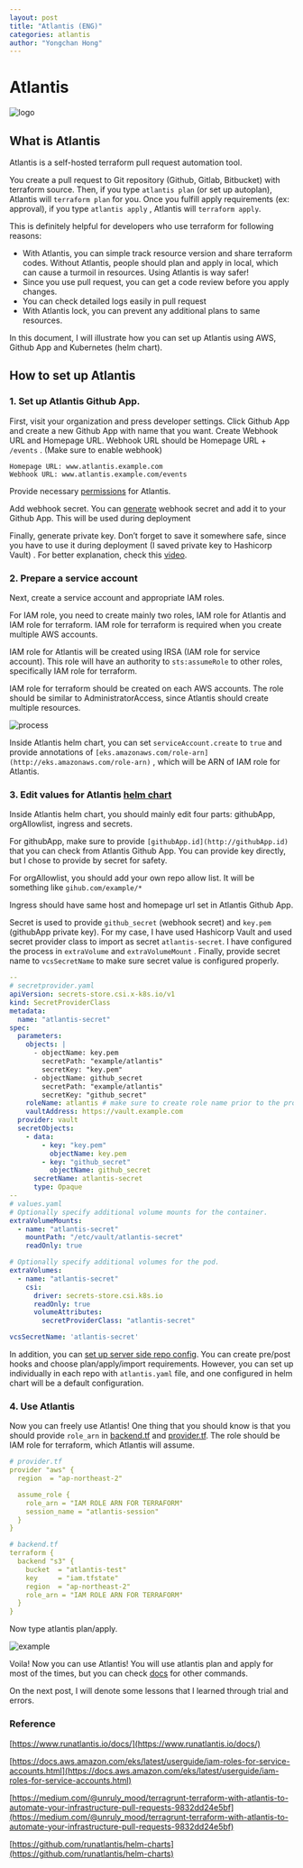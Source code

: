```yaml
---
layout: post
title: "Atlantis (ENG)"
categories: atlantis
author: "Yongchan Hong"
---
```


# Atlantis

![logo](/data-summary-blog.github.io/images/atlantis_logo.png)

## What is Atlantis

Atlantis is a self-hosted terraform pull request automation tool.

You create a pull request to Git repository (Github, Gitlab, Bitbucket) with terraform source. Then, if you type `atlantis plan` (or set up autoplan), Atlantis will `terraform plan` for you. Once you fulfill apply requirements (ex: approval), if you type `atlantis apply` , Atlantis will `terraform apply`. 

This is definitely helpful for developers who use terraform for following reasons:

- With Atlantis, you can simple track resource version and share terraform codes. Without Atlantis, people should plan and apply in local, which can cause a turmoil in resources. Using Atlantis is way safer!
- Since you use pull request, you can get a code review before you apply changes.
- You can check detailed logs easily in pull request
- With Atlantis lock, you can prevent any additional plans to same resources.

In this document, I will illustrate how you can set up Atlantis using AWS, Github App and Kubernetes (helm chart).

## How to set up Atlantis

### 1. Set up Atlantis Github App.

First, visit your organization and press developer settings. Click Github App and create a new Github App with name that you want. Create Webhook URL and Homepage URL. Webhook URL should be Homepage URL + `/events` . (Make sure to enable webhook)

```
Homepage URL: www.atlantis.example.com
Webhook URL: www.atlantis.example.com/events
```

Provide necessary [permissions](https://www.runatlantis.io/docs/access-credentials.html#github-app) for Atlantis. 

Add webhook secret. You can [generate](https://www.runatlantis.io/docs/webhook-secrets.html#generating-a-webhook-secret) webhook secret and add it to your Github App. This will be used during deployment

Finally, generate private key. Don’t forget to save it somewhere safe, since you have to use it during deployment (I saved private key to Hashicorp Vault) . For better explanation, check this [video](https://www.youtube.com/watch?v=d_IMfEledII).

### 2. Prepare a service account

Next, create a service account and appropriate IAM roles.

For IAM role, you need to create mainly two roles, IAM role for Atlantis and IAM role for terraform. IAM role for terraform is required when you create multiple AWS accounts. 

IAM role for Atlantis will be created using IRSA (IAM role for service account). This role will have an authority to `sts:assumeRole` to other roles, specifically IAM role for terraform. 

IAM role for terraform should be created on each AWS accounts. The role should be similar to AdministratorAccess, since Atlantis should create multiple resources.

![process](/data-summary-blog.github.io/images/atlantis_process.png)

Inside Atlantis helm chart, you can set `serviceAccount.create` to `true` and provide annotations of `[eks.amazonaws.com/role-arn](http://eks.amazonaws.com/role-arn)` , which will be ARN of IAM role for Atlantis.

### 3. Edit values for Atlantis [helm chart](https://github.com/runatlantis/helm-charts)

Inside Atlantis helm chart, you should mainly edit four parts: githubApp, orgAllowlist, ingress and secrets.

For githubApp, make sure to provide `[githubApp.id](http://githubApp.id)` that you can check from Atlantis Github App. You can provide key directly, but I chose to provide by secret for safety.

For orgAllowlist, you should add your own repo allow list. It will be something like `gihub.com/example/*`

Ingress should have same host and homepage url set in Atlantis Github App.

Secret is used to provide `github_secret` (webhook secret) and `key.pem` (githubApp private key). For my case, I have used Hashicorp Vault and used secret provider class to import as secret `atlantis-secret`. I have configured the process in `extraVolume` and `extraVolumeMount` . Finally, provide secret name to `vcsSecretName` to make sure secret value is configured properly.

```yaml
--
# secretprovider.yaml
apiVersion: secrets-store.csi.x-k8s.io/v1
kind: SecretProviderClass
metadata:
  name: "atlantis-secret"
spec:
  parameters:
    objects: |
      - objectName: key.pem
        secretPath: "example/atlantis"
        secretKey: "key.pem"
      - objectName: github_secret
        secretPath: "example/atlantis"
        secretKey: "github_secret"
    roleName: atlantis # make sure to create role name prior to the process
    vaultAddress: https://vault.example.com
  provider: vault
  secretObjects:
    - data:
        - key: "key.pem"
          objectName: key.pem
        - key: "github_secret"
          objectName: github_secret
      secretName: atlantis-secret
      type: Opaque
--
# values.yaml
# Optionally specify additional volume mounts for the container.
extraVolumeMounts:
  - name: "atlantis-secret"
    mountPath: "/etc/vault/atlantis-secret"
    readOnly: true

# Optionally specify additional volumes for the pod.
extraVolumes:
  - name: "atlantis-secret"
    csi:
      driver: secrets-store.csi.k8s.io
      readOnly: true
      volumeAttributes:
        secretProviderClass: "atlantis-secret"

vcsSecretName: 'atlantis-secret'
```

In addition, you can [set up server side repo config](https://www.runatlantis.io/docs/server-side-repo-config.html). You can create pre/post hooks and choose plan/apply/import requirements. However, you can set up individually in each repo with `atlantis.yaml` file, and one configured in helm chart will be a default configuration.

### 4. Use Atlantis

Now you can freely use Atlantis! One thing that you should know is that you should provide `role_arn` in [backend.tf](http://backend.tf) and [provider.tf](http://provider.tf). The role should be IAM role for terraform, which Atlantis will assume.

```yaml
# provider.tf
provider "aws" {
  region  = "ap-northeast-2"

  assume_role {
    role_arn = "IAM ROLE ARN FOR TERRAFORM"
    session_name = "atlantis-session"
  }
}

# backend.tf
terraform {
  backend "s3" {
    bucket  = "atlantis-test"
    key     = "iam.tfstate"
    region  = "ap-northeast-2"
    role_arn = "IAM ROLE ARN FOR TERRAFORM"
  }
}
```

Now type atlantis plan/apply.

![example](/data-summary-blog.github.io/images/atlantis_example.png)

Voila! Now you can use Atlantis! You will use atlantis plan and apply for most of the times, but you can check [docs](https://www.runatlantis.io/docs/using-atlantis.html) for other commands.

On the next post, I will denote some lessons that I learned through trial and errors.

### Reference

[https://www.runatlantis.io/docs/](https://www.runatlantis.io/docs/)

[https://docs.aws.amazon.com/eks/latest/userguide/iam-roles-for-service-accounts.html](https://docs.aws.amazon.com/eks/latest/userguide/iam-roles-for-service-accounts.html)

[https://medium.com/@unruly_mood/terragrunt-terraform-with-atlantis-to-automate-your-infrastructure-pull-requests-9832dd24e5bf](https://medium.com/@unruly_mood/terragrunt-terraform-with-atlantis-to-automate-your-infrastructure-pull-requests-9832dd24e5bf)

[https://github.com/runatlantis/helm-charts](https://github.com/runatlantis/helm-charts)